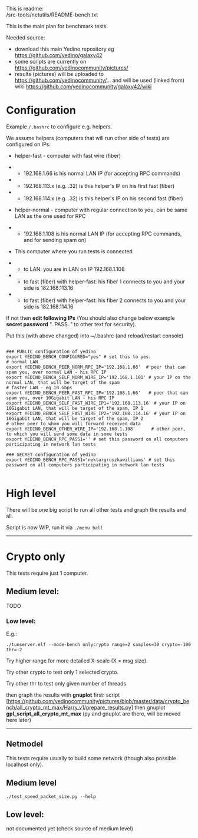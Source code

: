 This is readme:  
/src-tools/netutils/README-bench.txt

This is the main plan for benchmark tests.

Needed source:

* download this main Yedino repository eg https://github.com/yedino/galaxy42
* some scripts are currently on https://github.com/yedinocommunity/pictures/
* results (pictures) will be uploaded to https://github.com/yedinocommunity/... and will be used (linked from) wiki https://github.com/yedinocommunity/galaxy42/wiki

# Configuration

Example `/.bashrc` to configure e.g. helpers.

We assume helpers (computers that will run other side of tests) are configured on IPs:

* helper-fast - computer with fast wire (fiber)
* * 192.168.1.66 is his normal LAN IP (for accepting RPC commands)
* * 192.168.113.x (e.g. .32) is this helper's IP on his first fast (fiber)
* * 192.168.114.x (e.g. .32) is this helper's IP on his second fast (fiber)

* helper-normal - computer with regular connection to you, can be same LAN as the one used for RPC
* * 192.168.1.108 is his normal LAN IP (for accepting RPC commands, and for sending spam on)

* This computer where you run tests is connected
* * to LAN: you are in LAN on IP 192.168.1.108
* * to fast (fiber) with helper-fast: his fiber 1 connects to you and your side is 182.168.113.16
* * to fast (fiber) with helper-fast: his fiber 2 connects to you and your side is 182.168.114.16

If not then **edit following IPs** (You should also change below example **secret password** "..PASS.." to other text for security).

Put this (with above changed) into ~/.bashrc (and reload/restart console)

```

### PUBLIC configuration of yedino
export YEDINO_BENCH_CONFIGURED="yes" # set this to yes.
# normal LAN
export YEDINO_BENCH_PEER_NORM_RPC_IP='192.168.1.66'  # peer that can spam you, over normal LAN - his RPC IP
export YEDINO_BENCH_SELF_NORM_WIRE_IP='192.168.1.101' # your IP on the normal LAN, that will be target of the spam
# faster LAN - eg 10 Gbps
export YEDINO_BENCH_PEER_FAST_RPC_IP='192.168.1.66'   # peer that can spam you, over 10Gigabit LAN - his RPC IP
export YEDINO_BENCH_SELF_FAST_WIRE_IP1='192.168.113.16' # your IP on 10Gigabit LAN, that will be target of the spam, IP 1
export YEDINO_BENCH_SELF_FAST_WIRE_IP2='192.168.114.16' # your IP on 10Gigabit LAN, that will be target of the spam, IP 2
# other peer to whom you will forward received data
export YEDINO_BENCH_OTHER_WIRE_IP='192.168.1.108'      # other peer, to which you will send some data in some tests
export YEDINO_BENCH_RPC_PASS1='' # set this password on all computers participating in network lan tests

### SECRET configuration of yedino
export YEDINO_BENCH_RPC_PASS1='nektargruszkawilliams' # set this password on all computers participating in network lan tests


```


# High level

There will be one big script to run all other tests and graph the results and all.

Script is now WIP, run it via
`./menu ball`

---


# Crypto only

This tests require just 1 computer.

## Medium level:

TODO

### Low level:

E.g.:

`./tunserver.elf --mode-bench onlycrypto range=2 samples=30 crypto=-100 thr=-2`

Try higher range for more detailed X-scale (X = msg size).

Try other crypto to test only 1 selected crypto.

Try other thr to test only given number of threads.

then graph the results with **gnuplot** first: script [https://github.com/yedinocommunity/pictures/blob/master/data/crypto_bench/all_crypto_mt_max/Harry_v1/prepare_results.py] then gnuplot **gpl_script_all_crypto_mt_max**
(py and gnuplot are there, will be moved here later)  


---

## Netmodel

This tests require usually to build some network (though also possible localhost only).

## Medium level

`./test_speed_packet_size.py --help`

## Low level:

not documented yet (check source of medium level)


